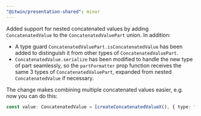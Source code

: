 ```yaml
---
"@itwin/presentation-shared": minor
---
```


Added support for nested concatenated values by adding `ConcatenatedValue` to the `ConcatenatedValuePart` union. In addition:

- A type guard `ConcatenatedValuePart.isConcatenatedValue` has been added to distinguish it from other types of `ConcatenatedValuePart`.
- `ConcatenatedValue.serialize` has been modified to handle the new type of part seamlessly, so the `partFormatter` prop function receives the same 3 types of `ConcatenatedValuePart`, expanded from nested `ConcatenatedValue` if necessary.

The change makes combining multiple concatenated values easier, e.g. now you can do this:

```ts
const value: ConcatenatedValue = [createConcatenatedValueX(), { type: "String", value: " - " }, createConcatenatedValueY()];
```
